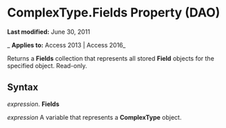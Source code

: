 
# ComplexType.Fields Property (DAO)

 **Last modified:** June 30, 2011

 _ **Applies to:** Access 2013 | Access 2016_

Returns a  **Fields** collection that represents all stored **Field** objects for the specified object. Read-only.


## Syntax

 _expression_. **Fields**

 _expression_ A variable that represents a **ComplexType** object.

